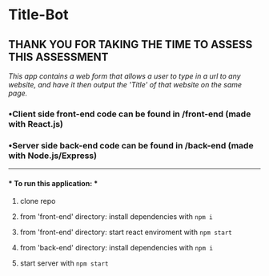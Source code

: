 # Title-Bot

## THANK YOU FOR TAKING THE TIME TO ASSESS THIS ASSESSMENT

*This app contains a web form that allows a user to type in a url to any website, and have it then output the 'Title' of that website on the same page.*

### •Client side front-end code can be found in /front-end (made with React.js)

### •Server side back-end code can be found in /back-end (made with Node.js/Express)

---

#### * To run this application: *

1. clone repo

2. from 'front-end' directory: install dependencies with `npm i`

3. from 'front-end' directory: start react enviroment with `npm start`

4. from 'back-end' directory: install dependencies with `npm i`

5. start server with `npm start`
